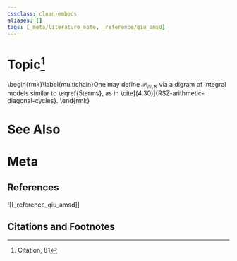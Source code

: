 ```yaml
---
cssclass: clean-embeds
aliases: []
tags: [_meta/literature_note, _reference/qiu_amsd]
---
```

# Topic[^1]




\begin{rmk}\label{multichain}One may define ${\mathcal {P}}_{{\mathbb {W}},K}$    via a  digram of integral models similar to \eqref{5terms}, as in  \cite[(4.30)]{RSZ-arithmetic-diagonal-cycles}.
 \end{rmk}
 



# See Also

# Meta
## References
![[_reference_qiu_amsd]]


## Citations and Footnotes
[^1]: Citation, 81